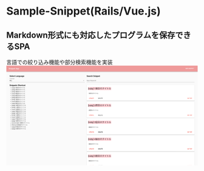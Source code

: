 # Sample-Snippet(Rails/Vue.js)
## Markdown形式にも対応したプログラムを保存できるSPA  
言語での絞り込み機能や部分検索機能を実装
![snippet](picture/snippet.png)

